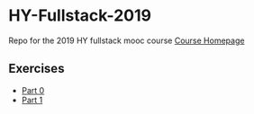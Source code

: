 # HY-Fullstack-2019
Repo for the 2019 HY fullstack mooc course
[Course Homepage](https://fullstackopen.com/)

## Exercises
- [Part 0](./part0/)
- [Part 1](./part1/)
